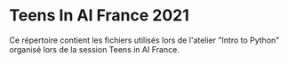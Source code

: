 # Teens In AI France 2021

Ce répertoire contient les fichiers utilisés lors de l'atelier "Intro to Python"
organisé lors de la session Teens in AI France.


